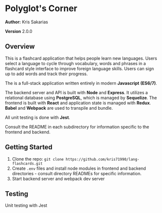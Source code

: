 # Polyglot's Corner

**Author:** Kris Sakarias

**Version** 2.0.0

## Overview

This is a flashcard application that helps people learn new languages. Users select a language to cycle through vocabulary, words and phrases in a flashcard style interface to improve foreign language skills. Users can sign up to add words and track their progress. 

The is a full-stack application written entirely in modern **Javascript** **(ES6/7)**. 

The backend server and API is built with **Node** and **Express**. It utilizes a relational database using **PostgreSQL**, which is managed by **Sequelize**. The frontend is built with **React** and application state is managed with **Redux**. **Babel** and **Webpack** are used to transpile and bundle.

All unit testing is done with **Jest**.

Consult the README in each subdirectory for information specific to the frontend and backend.


## Getting Started

1. Clone the repo: `git clone https://github.com/kris71990/lang-flashcards.git`
2. Create `.env` files and install node modules in frontend and backend directories - consult directory READMEs for specific information.
3. Start backend server and webpack dev server


## Testing

Unit testing with Jest
